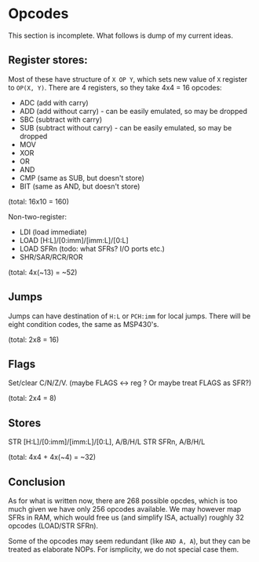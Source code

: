 # Opcodes

This section is incomplete. What follows is dump of my current ideas.

## Register stores:

Most of these have structure of `X OP Y`, which sets new value of `X` register to `OP(X, Y)`.
There are 4 registers, so they take 4x4 = 16 opcodes:
- ADC (add with carry)
- ADD (add without carry) - can be easily emulated, so may be dropped
- SBC (subtract with carry)
- SUB (subtract without carry) - can be easily emulated, so may be dropped
- MOV
- XOR
- OR
- AND
- CMP (same as SUB, but doesn't store)
- BIT (same as AND, but doesn't store)

(total: 16x10 = 160)

Non-two-register:
- LDI (load immediate)
- LOAD [H:L]/[0:imm]/[imm:L]/[0:L]
- LOAD SFRn (todo: what SFRs? I/O ports etc.)
- SHR/SAR/RCR/ROR

(total: 4x(~13) = ~52)

## Jumps

Jumps can have destination of `H:L` or `PCH:imm` for local jumps. There will be eight condition
codes, the same as MSP430's.

(total: 2x8 = 16)

## Flags

Set/clear C/N/Z/V.
(maybe FLAGS <-> reg ? Or maybe treat FLAGS as SFR?)

(total: 2x4 = 8)

## Stores

STR [H:L]/[0:imm]/[imm:L]/[0:L], A/B/H/L
STR SFRn, A/B/H/L

(total: 4x4 + 4x(~4) = ~32)

## Conclusion

As for what is written now, there are 268 possible opcdes, which is too much given we have only
256 opcodes available. We may however map SFRs in RAM, which would free us (and simplify ISA,
actually) roughly 32 opcodes (LOAD/STR SFRn).

Some of the opcodes may seem redundant (like `AND A, A`), but they can be treated as elaborate NOPs.
For ismplicity, we do not special case them.
